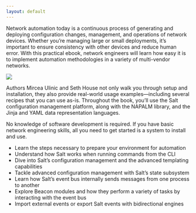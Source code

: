 ```yaml
---
layout: default
---
```


Network automation today is a continuous process of generating and deploying configuration changes, management, and operations of network devices. Whether you’re managing large or small deployments, it’s important to ensure consistency with other devices and reduce human error. With this practical ebook, network engineers will learn how easy it is to implement automation methodologies in a variety of multi-vendor networks.

<img src="../images/network-automation-at-scale-cover.jpg" />

Authors Mircea Ulinic and Seth House not only walk you through setup and installation, they also provide real-world usage examples—including several recipes that you can use as-is. Throughout the book, you’ll use the Salt configuration management platform, along with the NAPALM library, and the Jinja and YAML data representation languages.

No knowledge of software development is required. If you have basic network engineering skills, all you need to get started is a system to install and use.

- Learn the steps necessary to prepare your environment for automation
- Understand how Salt works when running commands from the CLI
- Dive into Salt’s configuration management and the advanced templating capabilities
- Tackle advanced configuration management with Salt’s state subsystem
- Learn how Salt’s event bus internally sends messages from one process to another
- Explore Beacon modules and how they perform a variety of tasks by interacting with the event bus
- Import external events or export Salt events with bidirectional engines
